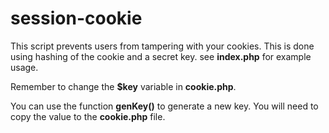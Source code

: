 session-cookie
==============
This script prevents users from tampering with your cookies.
This is done using hashing of the cookie and a secret key. see 
<b>index.php</b> for example usage.

Remember to change the <b>$key</b> variable in <b>cookie.php</b>.

You can use the function <b>genKey()</b> to generate a new key. 
You will need to copy the value to the <b>cookie.php</b> file.
